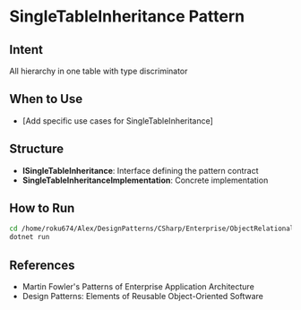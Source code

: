 # SingleTableInheritance Pattern

## Intent
All hierarchy in one table with type discriminator

## When to Use
- [Add specific use cases for SingleTableInheritance]

## Structure
- **ISingleTableInheritance**: Interface defining the pattern contract
- **SingleTableInheritanceImplementation**: Concrete implementation

## How to Run
```bash
cd /home/roku674/Alex/DesignPatterns/CSharp/Enterprise/ObjectRelational/SingleTableInheritance
dotnet run
```

## References
- Martin Fowler's Patterns of Enterprise Application Architecture
- Design Patterns: Elements of Reusable Object-Oriented Software
